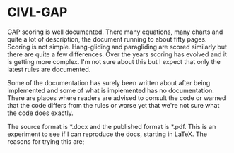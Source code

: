 # CIVL-GAP

GAP scoring is well documented. There many equations, many charts and quite
a lot of description, the document running to about fifty pages. Scoring is not
simple. Hang-gliding and paragliding are scored similarly but there are quite
a few differences. Over the years scoring has evolved and it is getting more
complex. I'm not sure about this but I expect that only the latest rules are
documented.

Some of the documentation has surely been written about after being implemented
and some of what is implemented has no documentation. There are places where
readers are advised to consult the code or warned that the code differs from
the rules or worse yet that we're not sure what the code does exactly.

The source format is *.docx and the published format is *.pdf.  This is an
experiment to see if I can reproduce the docs, starting in LaTeX. The reasons
for trying this are;
